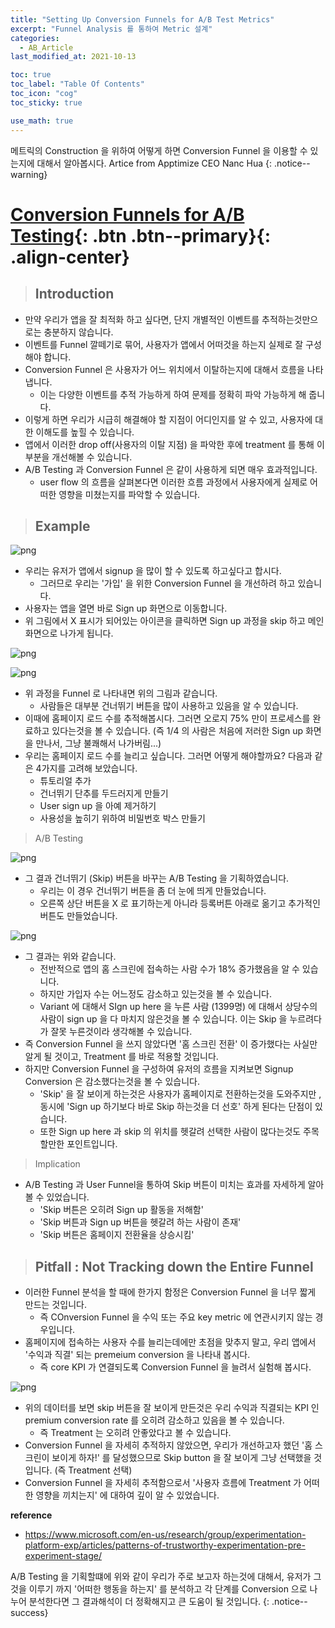 ```yaml
---
title: "Setting Up Conversion Funnels for A/B Test Metrics"
excerpt: "Funnel Analysis 를 통하여 Metric 설계"
categories:
  - AB_Article
last_modified_at: 2021-10-13

toc: true
toc_label: "Table Of Contents"
toc_icon: "cog"
toc_sticky: true

use_math: true
---
```


 메트릭의 Construction 을 위하여 어떻게 하면 Conversion Funnel 을 이용할 수 있는지에 대해서 알아봅시다. Artice from Apptimize CEO Nanc Hua 
{: .notice--warning}

# [Conversion Funnels for A/B Testing](#link){: .btn .btn--primary}{: .align-center}

>## Introduction

- 만약 우리가 앱을 잘 최적화 하고 싶다면, 단지 개별적인 이벤트를 추적하는것만으로는 충분하지 않습니다.
- 이벤트를 Funnel 깔떼기로 묶어, 사용자가 앱에서 어떠것을 하는지 실제로 잘 구성해야 합니다. 
- Conversion Funnel 은 사용자가 어느 위치에서 이탈하는지에 대해서 흐름을 나타냅니다.
  - 이는 다양한 이벤트를 추적 가능하게 하여 문제를 정확히 파악 가능하게 해 줍니다.
- 이렇게 하면 우리가 시급히 해결해야 할 지점이 어디인지를 알 수 있고, 사용자에 대한 이해도를 높힐 수 있습니다. 
- 앱에서 이러한 drop off(사용자의 이탈 지점) 을 파악한 후에 treatment 를 통해 이 부분을 개선해볼 수 있습니다. 
- A/B Testing 과 Conversion Funnel 은 같이 사용하게 되면 매우 효과적입니다. 
  - user flow 의 흐름을 살펴본다면 이러한 흐름 과정에서 사용자에게 실제로 어떠한 영향을 미쳤는지를 파악할 수 있습니다.

> ## Example

![png](/assets/images/Stat/82_1.png)

- 우리는 유저가 앱에서 signup 을 많이 할 수 있도록 하고싶다고 합시다. 
  - 그러므로 우리는 '가입' 을 위한 Conversion Funnel 을 개선하려 하고 있습니다.
- 사용자는 앱을 열면 바로 Sign up 화면으로 이동합니다. 
- 위 그림에서 X 표시가 되어있는 아이콘을 클릭하면 Sign up 과정을 skip 하고 메인화면으로 나가게 됩니다.

![png](/assets/images/Stat/82_2.png)

![png](/assets/images/Stat/82_3.png)

- 위 과정을 Funnel 로 나타내면 위의 그림과 같습니다. 
  - 사람들은 대부분 건너뛰기 버튼을 많이 사용하고 있음을 알 수 있습니다.
- 이때에 홈페이지 로드 수를 추적해봅시다. 그러면 오로지 75% 만이 프로세스를 완료하고 있다는것을 볼 수 있습니다. (즉 1/4 의 사람은 처음에 저러한 Sign up 화면을 만나서, 그냥 불쾌해서 나가버림...)
- 우리는 홈페이지 로드 수를 늘리고 싶습니다. 그러면 어떻게 해야할까요? 다음과 같은 4가지를 고려해 보았습니다.
  - 튜토리얼 추가
  - 건너뛰기 단추를 두드러지게 만들기
  - User sign up 을 아예 제거하기
  - 사용성을 높히기 위하여 비밀번호 박스 만들기

> A/B Testing

![png](/assets/images/Stat/82_4.png)

- 그 결과 건너뛰기 (Skip) 버튼을 바꾸는 A/B Testing 을 기획하였습니다.
  - 우리는 이 경우 건너뛰기 버튼을 좀 더 눈에 띄게 만들었습니다.
  - 오른쪽 상단 버튼을 X 로 표기하는게 아니라 등록버튼 아래로 옮기고 추가적인 버튼도 만들었습니다. 

![png](/assets/images/Stat/82_5.png)

- 그 결과는 위와 같습니다. 
  - 전반적으로 앱의 홈 스크린에 접속하는 사람 수가 18% 증가했음을 알 수 있습니다.
  - 하지만 가입자 수는 어느정도 감소하고 있는것을 볼 수 있습니다.
  - Variant 에 대해서 SIgn up here 을 누른 사람 (1399명) 에 대해서 상당수의 사람이 sign up 을 다 마치지 않은것을 볼 수 있습니다. 이는 Skip 을 누르려다가 잘못 누른것이라 생각해볼 수 있습니다.
- 즉 Conversion Funnel 을 쓰지 않았다면 '홈 스크린 전환' 이 증가했다는 사실만 알게 될 것이고, Treatment 를 바로 적용할 것입니다.
- 하지만 Conversion Funnel 을 구성하여 유저의 흐름을 지켜보면 Signup Conversion 은 감소했다는것을 볼 수 있습니다. 
  - 'Skip' 을 잘 보이게 하는것은 사용자가 홈페이지로 전환하는것을 도와주지만 , 동시에 'Sign up 하기보다 바로 Skip 하는것을 더 선호' 하게 된다는 단점이 있습니다.
  - 또한 Sign up here 과 skip 의 위치를 헷갈려 선택한 사람이 많다는것도 주목할만한 포인트입니다. 

> Implication

- A/B Testing 과 User Funnel을 통하여 Skip 버튼이 미치는 효과를 자세하게 알아볼 수 있었습니다. 
  - 'Skip 버튼은 오히려 Sign up 활동을 저해함' 
  - 'Skip 버튼과 Sign up 버튼을 헷갈려 하는 사람이 존재' 
  - 'Skip 버튼은 홈페이지 전환율을 상승시킴'  

> ## Pitfall : Not Tracking down the Entire Funnel 

- 이러한 Funnel 분석을 할 때에 한가지 함정은 Conversion Funnel 을 너무 짧게 만드는 것입니다.
  -  즉 COnversion Funnel 을 수익 또는 주요 key metric 에 연관시키지 않는 경우입니다. 
- 홈페이지에 접속하는 사용자 수를 늘리는데에만 초점을 맞추지 말고, 우리 앱에서 '수익과 직결' 되는 premeium conversion 을 나타내 봅시다.
  - 즉 core KPI 가 연결되도록 Conversion Funnel 을 늘려서 실험해 봅시다.

![png](/assets/images/Stat/82_6.png)

- 위의 데이터를 보면 skip 버튼을 잘 보이게 만든것은 우리 수익과 직결되는 KPI 인 premium conversion rate 를 오히려 감소하고 있음을 볼 수 있습니다.
  - 즉 Treatment 는 오히려 안좋았다고 볼 수 있습니다.
- Conversion Funnel 을 자세히 추적하지 않았으면, 우리가 개선하고자 했던 '홈 스크린이 보이게 하자!' 를 달성했으므로 Skip button 을 잘 보이게 그냥 선택했을 것입니다. (즉 Treatment 선택) 
- Conversion Funnel 을 자세히 추적함으로서 '사용자 흐름에 Treatment 가 어떠한 영향을 끼치는지' 에 대하여 깊이 알 수 있었습니다.

**reference**

- <https://www.microsoft.com/en-us/research/group/experimentation-platform-exp/articles/patterns-of-trustworthy-experimentation-pre-experiment-stage/>

 A/B Testing 을 기획할떄에 위와 같이 우리가 주로 보고자 하는것에 대해서, 유저가 그것을 이루기 까지 '어떠한 행동을 하는지' 를 분석하고 각 단계를 Conversion 으로 나누어 분석한다면 그 결과해석이 더 정확해지고 큰 도움이 될 것입니다. 
{: .notice--success}

